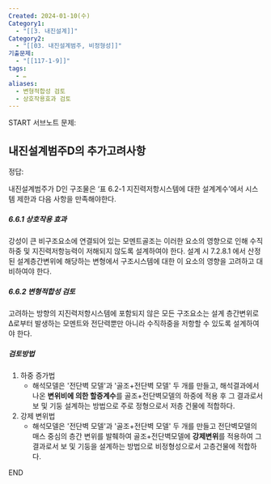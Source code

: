 ```yaml
---
Created: 2024-01-10(수)
Category1:
  - "[[3. 내진설계]]"
Category2:
  - "[[03. 내진설계범주, 비정형성]]"
기출문제:
  - "[[117-1-9]]"
tags:
  - ✏️
aliases:
  - 변형적합성 검토
  - 상호작용효과 검토
---
```

START
서브노트
문제:  
## 내진설계범주D의 추가고려사항

정답: 

내진설계범주가 D인 구조물은 ‘표 6.2-1 지진력저항시스템에 대한 설계계수’에서 시스템 제한과 다음 사항을 만족해야한다.
##### 6.6.1 상호작용 효과

강성이 큰 비구조요소에 연결되어 있는 모멘트골조는 이러한 요소의 영향으로 인해 수직하중 및 지진력저항능력이 저해되지 않도록 설계하여야 한다. 설계 시 7.2.8.1 에서 산정된 설계층간변위에 해당하는 변형에서 구조시스템에 대한 이 요소의 영향을 고려하고 대비하여야 한다.

##### 6.6.2 변형적합성 검토

고려하는 방향의 지진력저항시스템에 포함되지 않은 모든 구조요소는 설계 층간변위로 Δ로부터 발생하는 모멘트와 전단력뿐만 아니라 수직하중을 저항할 수 있도록 설계하여야 한다.
##### 검토방법
1. 하중 증가법
	- 해석모델은 '전단벽 모델'과 '골조+전단벽 모델' 두 개를 만들고, 해석결과에서 나온 **변위비에 의한 할증계수**를 골조+전단벽모델의 하중에 적용 후 그 결과로서 보 및 기둥 설계하는 방법으로 주로 정형으로서 저층 건물에 적합하다.
2. 강제 변위법
	- 해석모델은 '전단벽 모델'과 '골조+전단벽 모델' 두 개를 만들고 전단벽모델의 매스 중심의 층간 변위를 발췌하여 골조+전단벽모델에 **강제변위**를 적용하여 그 결과로서 보 및 기둥을 설계하는 방법으로 비정형성으로서 고층건물에 적합하다.
<!--ID: 1687265196460-->
END